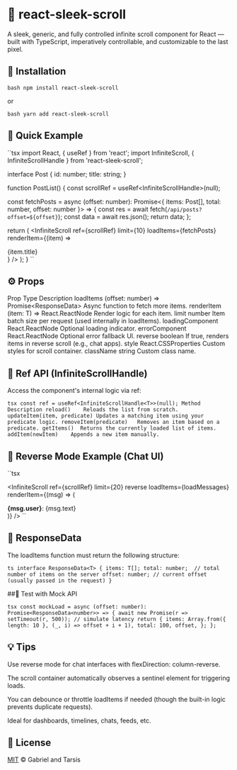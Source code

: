 # 📜 react-sleek-scroll

A sleek, generic, and fully controlled infinite scroll component for React — built with TypeScript, imperatively controllable, and customizable to the last pixel.

## 🔧 Installation
``bash
npm install react-sleek-scroll
``

or

``bash
yarn add react-sleek-scroll
``

## 🚀 Quick Example
``tsx
import React, { useRef } from 'react';
import InfiniteScroll, { InfiniteScrollHandle } from 'react-sleek-scroll';

interface Post {
  id: number;
  title: string;
}

function PostList() {
  const scrollRef = useRef<InfiniteScrollHandle<Post>>(null);

  const fetchPosts = async (offset: number): Promise<{ items: Post[], total: number, offset: number }> => {
    const res = await fetch(`/api/posts?offset=${offset}`);
    const data = await res.json();
    return data;
  };

  return (
    <InfiniteScroll<Post>
      ref={scrollRef}
      limit={10}
      loadItems={fetchPosts}
      renderItem={(item) => <div key={item.id}>{item.title}</div>}
    />
  );
}
``

## ⚙️ Props

Prop	Type	Description
loadItems	(offset: number) => Promise<ResponseData<T>>	Async function to fetch more items.
renderItem	(item: T) => React.ReactNode	Render logic for each item.
limit	number	Item batch size per request (used internally in loadItems).
loadingComponent	React.ReactNode	Optional loading indicator.
errorComponent	React.ReactNode	Optional error fallback UI.
reverse	boolean	If true, renders items in reverse scroll (e.g., chat apps).
style	React.CSSProperties	Custom styles for scroll container.
className	string	Custom class name.

## 🔁 Ref API (InfiniteScrollHandle<T>)

Access the component's internal logic via ref:

``tsx
const ref = useRef<InfiniteScrollHandle<T>>(null);
Method	Description
reload()	Reloads the list from scratch.
updateItem(item, predicate)	Updates a matching item using your predicate logic.
removeItem(predicate)	Removes an item based on a predicate.
getItems()	Returns the currently loaded list of items.
addItem(newItem)	Appends a new item manually.
``

## 🔄 Reverse Mode Example (Chat UI)

``tsx

<InfiniteScroll<Message>
  ref={scrollRef}
  limit={20}
  reverse
  loadItems={loadMessages}
  renderItem={(msg) => (
    <div key={msg.id}>
      <b>{msg.user}</b>: {msg.text}
    </div>
  )}
/>
``

## 🧱 ResponseData<T>

The loadItems function must return the following structure:

``ts
interface ResponseData<T> {
  items: T[];
  total: number;  // total number of items on the server
  offset: number; // current offset (usually passed in the request)
}
``

##🧪 Test with Mock API

``tsx
const mockLoad = async (offset: number): Promise<ResponseData<number>> => {
  await new Promise(r => setTimeout(r, 500)); // simulate latency
  return {
    items: Array.from({ length: 10 }, (_, i) => offset + i + 1),
    total: 100,
    offset,
  };
};
``

## 💡 Tips
Use reverse mode for chat interfaces with flexDirection: column-reverse.

The scroll container automatically observes a sentinel element for triggering loads.

You can debounce or throttle loadItems if needed (though the built-in logic prevents duplicate requests).

Ideal for dashboards, timelines, chats, feeds, etc.

## 🧾 License
[MIT](./LICENSE) © Gabriel and Tarsis
